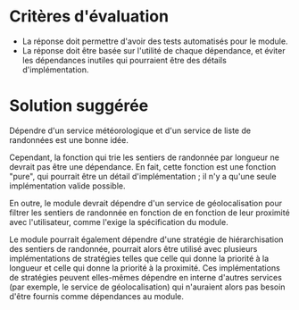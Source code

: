 # Critères d'évaluation

- La réponse doit permettre d'avoir des tests automatisés pour le module.
- La réponse doit être basée sur l'utilité de chaque dépendance, et éviter les dépendances inutiles qui pourraient être des détails d'implémentation.


# Solution suggérée

Dépendre d'un service météorologique et d'un service de liste de randonnées est une bonne idée.

Cependant, la fonction qui trie les sentiers de randonnée par longueur ne devrait pas être une dépendance. En fait, cette fonction est une fonction "pure",
qui pourrait être un détail d'implémentation ; il n'y a qu'une seule implémentation valide possible.

En outre, le module devrait dépendre d'un service de géolocalisation pour filtrer les sentiers de randonnée en fonction de
en fonction de leur proximité avec l'utilisateur, comme l'exige la spécification du module.

Le module pourrait également dépendre d'une stratégie de hiérarchisation des sentiers de randonnée,
pourrait alors être utilisé avec plusieurs implémentations de stratégies telles que celle qui donne la priorité à la longueur et celle qui donne la priorité à la proximité.
Ces implémentations de stratégies peuvent elles-mêmes dépendre en interne
d'autres services (par exemple, le service de géolocalisation) qui n'auraient alors pas besoin d'être fournis comme dépendances au module.
